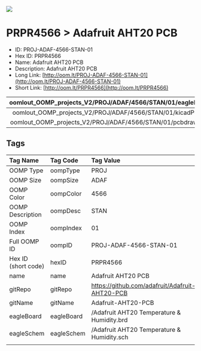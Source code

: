 


  
![][im]
# PRPR4566 > Adafruit AHT20 PCB

- ID: PROJ-ADAF-4566-STAN-01
- Hex ID: PRPR4566
- Name: Adafruit AHT20 PCB
- Description: Adafruit AHT20 PCB
- Long Link: [http://oom.lt/PROJ-ADAF-4566-STAN-01](http://oom.lt/PROJ-ADAF-4566-STAN-01)
- Short Link: [http://oom.lt/PRPR4566](http://oom.lt/PRPR4566)
  

|oomlout_OOMP_projects_V2/PROJ/ADAF/4566/STAN/01/eagleImage.png|oomlout_OOMP_projects_V2/PROJ/ADAF/4566/STAN/01/eagleSchemImage.png|oomlout_OOMP_projects_V2/PROJ/ADAF/4566/STAN/01/kicadPcb3dFront.png|oomlout_OOMP_projects_V2/PROJ/ADAF/4566/STAN/01/kicadPcb3dBack.png|
| :---: | :---: | :---: | :---: |
|oomlout_OOMP_projects_V2/PROJ/ADAF/4566/STAN/01/kicadPcb3d.png|oomlout_OOMP_projects_V2/PROJ/ADAF/4566/STAN/01/bomBack.png|oomlout_OOMP_projects_V2/PROJ/ADAF/4566/STAN/01/bomFront.png|oomlout_OOMP_projects_V2/PROJ/ADAF/4566/STAN/01/pcbdraw.svg|
|oomlout_OOMP_projects_V2/PROJ/ADAF/4566/STAN/01/pcbdrawBack.svg||||

## Tags
  

|Tag Name|Tag Code|Tag Value|
| :--- | :--- | :--- |
|OOMP Type|oompType|PROJ|
|OOMP Size|oompSize|ADAF|
|OOMP Color|oompColor|4566|
|OOMP Description|oompDesc|STAN|
|OOMP Index|oompIndex|01|
|Full OOMP ID|oompID|PROJ-ADAF-4566-STAN-01|
|Hex ID (short code)|hexID|PRPR4566|
|name|name|Adafruit AHT20 PCB|
|gitRepo|gitRepo|https://github.com/adafruit/Adafruit-AHT20-PCB|
|gitName|gitName|Adafruit-AHT20-PCB|
|eagleBoard|eagleBoard|/Adafruit AHT20 Temperature & Humidity.brd|
|eagleSchem|eagleSchem|/Adafruit AHT20 Temperature & Humidity.sch|
||||



[im]: PROJ/ADAF/4566/STAN/01/kicadPcb3d_450.png
